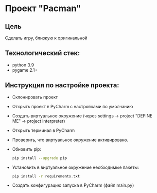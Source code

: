 # Проект "Pacman"

## Цель
Сделать игру, близкую к оригинальной

## Технологический стек:
- python 3.9
- pygame 2.1+

## Инструкция по настройке проекта:
- Склонировать проект
- Открыть проект в PyCharm с наcтройками по умолчанию
- Создать виртуальное окружение (через settings -> project "DEFINE ME" -> project interpreter)
- Открыть терминал в PyCharm
- Проверить, что виртуальное окружение активировано.
- Обновить pip:
  ```bash
  pip install --upgrade pip
  ```
  
- Установить в виртуальное окружение необходимые пакеты:
  ```bash
  pip install -r requirements.txt
  ```
  
- Создать конфигурацию запуска в PyCharm (файл main.py)

